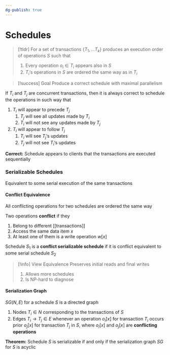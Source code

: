 ```yaml
---
dg-publish: true
---
```

# Schedules

> [!tldr] For a set of transactions $\{T_1, … T_k\}$ produces an execution order of operations $S$ such that
> 1. Every operation $o_i \in T_i$ appears also in $S$
> 2. $T_i$‘s operations in $S$ are ordered the same way as in $T_i$


> [!success] Goal
> Produce a correct schedule with maximal parallelism

If $T_i$ and $T_j$ are concurrent transactions, then it is always correct to schedule the operations in such way that
1. $T_i$ will appear to precede $T_j$
	1. $T_j$ will see all updates made by $T_i$
	2. $T_i$ will not see any updates made by $T_j$
2. $T_i$ will appear to follow $T_j$
	1. $T_i$ will see $T_j$‘s updates
	2. $T_j$ will not see $T_i$‘s updates

**Correct:** Schedule appears to clients that the transactions are executed sequentially

### Serializable Schedules
Equivalent to some serial execution of the same transactions

#### Conflict Equivalence
All conflicting operations for two schedules are ordered the same way

Two operations **conflict** if they
1. Belong to different [[transactions]]
2. Access the same data item $x$
3. At least one of them is a write operation $w[x]$

Schedule $S_1$ is a **conflict serializable schedule** if it is conflict equivalent to some serial schedule $S_2$

> [!info] View Equivalence
> Preserves initial reads and final writes
> 1. Allows more schedules
> 2. Is NP-hard to diagnose

#### Serialization Graph
$SG(N,E)$ for a schedule $S$ is a directed graph
1. Nodes $T_i\in N$ corresponding to the transactions of $S$
2. Edges $T_i→T_j \in E$ whenever an operation $o_i[x]$ for transaction $T_i$ occurs prior $o_j[x]$ for transaction $T_j$ in $S$, where $o_i[x]$ and $o_j[x]$ are **conflicting operations**

**Theorem:** Schedule $S$ is serializable if and only if the serialization graph $SG$ for $S$ is acyclic




